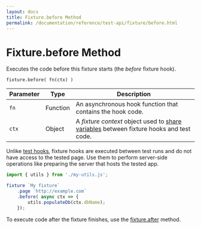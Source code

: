 ```yaml
---
layout: docs
title: Fixture.before Method
permalink: /documentation/reference/test-api/fixture/before.html
---
```

# Fixture.before Method

Executes the code before this fixture starts (the *before* fixture hook).

```text
fixture.before( fn(ctx) )
```

Parameter | Type     | Description
--------- | -------- | ---------------------------------------------------------------------------
`fn`      | Function | An asynchronous hook function that contains the hook code.
`ctx`     | Object   | A *fixture context* object used to [share variables](../../../guides/basic-guides/test-organization.md#share-variables-between-fixture-hooks-and-test-code) between fixture hooks and test code.

Unlike [test hooks](../../../guides/basic-guides/test-organization.md#test-hooks), fixture hooks are executed between test runs and do not have access to the tested page. Use them to perform server-side operations like preparing the server that hosts the tested app.

```js
import { utils } from './my-utils.js';

fixture `My fixture`
    .page `http://example.com`
    .before( async ctx => {
        utils.populateDb(ctx.dbName);
    });
```

To execute code after the fixture finishes, use the [fixture.after](after.md) method.
